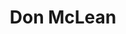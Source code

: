 ---
title: "Don McLean"
summary: "Donald McLean III is an American singer-songwriter and guitarist. Known to fans as the \"American Troubadour\" or \"King of the Trail\", he is best known for his 1971 hit song \"American Pie\", an eight-and-a-half-minute folk rock \"cultural touchstone\" about the loss of innocence of the early rock and roll generation. His other hit singles include \"Vincent\" , \"Dreidel\", and \"Wonderful Baby\"; as well as his renditions of Roy Orbison's \"Crying\" and the Skyliners' \"Since I Don't Have You\".
McLean's song \"And I Love You So\" has been recorded by Elvis Presley, Perry Como, Helen Reddy, Glen Campbell, and others. In 2000, Madonna had a hit with a rendition of \"American Pie\".
In 2004, McLean was inducted into the Songwriters Hall of Fame. In January 2018, BMI certified that \"American Pie\" and \"Vincent\" had reached five million and three million airplays respectively."
slug: "don-mclean"
image: "don-mclean.jpg"
apple_music_artist_url: "https://music.apple.com/gb/artist/don-mclean/733872"
wikipedia_url: "https://en.wikipedia.org/wiki/Don_McLean"
---
